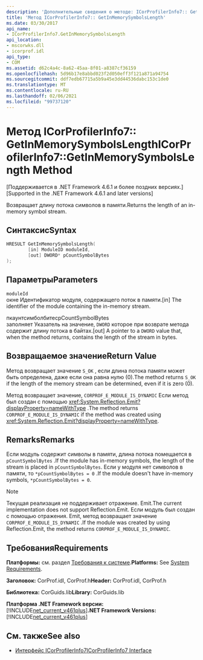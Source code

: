 ```yaml
---
description: 'Дополнительные сведения о методе: ICorProfilerInfo7:: GetInMemorySymbolsLength'
title: 'Метод ICorProfilerInfo7:: GetInMemorySymbolsLength'
ms.date: 03/30/2017
api_name:
- ICorProfilerInfo7.GetInMemorySymbolsLength
api_location:
- mscorwks.dll
- icorprof.idl
api_type:
- COM
ms.assetid: d62c4a4c-8a62-45aa-8f01-a8387cf36159
ms.openlocfilehash: 5d96b17e8abbd023f2d050eff3f121a871a94754
ms.sourcegitcommit: ddf7edb67715a5b9a45e3dd44536dabc153c1de0
ms.translationtype: MT
ms.contentlocale: ru-RU
ms.lasthandoff: 02/06/2021
ms.locfileid: "99737120"
---
```

# <a name="icorprofilerinfo7getinmemorysymbolslength-method"></a><span data-ttu-id="73341-103">Метод ICorProfilerInfo7:: GetInMemorySymbolsLength</span><span class="sxs-lookup"><span data-stu-id="73341-103">ICorProfilerInfo7::GetInMemorySymbolsLength Method</span></span>

<span data-ttu-id="73341-104">[Поддерживается в .NET Framework 4.6.1 и более поздних версиях.]</span><span class="sxs-lookup"><span data-stu-id="73341-104">[Supported in the .NET Framework 4.6.1 and later versions]</span></span>  
  
 <span data-ttu-id="73341-105">Возвращает длину потока символов в памяти.</span><span class="sxs-lookup"><span data-stu-id="73341-105">Returns the length of an in-memory symbol stream.</span></span>  
  
## <a name="syntax"></a><span data-ttu-id="73341-106">Синтаксис</span><span class="sxs-lookup"><span data-stu-id="73341-106">Syntax</span></span>  
  
```cpp  
HRESULT GetInMemorySymbolsLength(  
        [in] ModuleID moduleId,  
        [out] DWORD* pCountSymbolBytes  
);  
```  
  
## <a name="parameters"></a><span data-ttu-id="73341-107">Параметры</span><span class="sxs-lookup"><span data-stu-id="73341-107">Parameters</span></span>  

 `moduleId`  
 <span data-ttu-id="73341-108">окне Идентификатор модуля, содержащего поток в памяти.</span><span class="sxs-lookup"><span data-stu-id="73341-108">[in] The identifier of the module containing the in-memory stream.</span></span>  
  
 <span data-ttu-id="73341-109">пкаунтсимболбитес</span><span class="sxs-lookup"><span data-stu-id="73341-109">pCountSymbolBytes</span></span>  
 <span data-ttu-id="73341-110">заполняет Указатель на значение, `DWORD` которое при возврате метода содержит длину потока в байтах.</span><span class="sxs-lookup"><span data-stu-id="73341-110">[out] A pointer to a `DWORD` value that, when the method returns, contains the length of the stream in bytes.</span></span>  
  
## <a name="return-value"></a><span data-ttu-id="73341-111">Возвращаемое значение</span><span class="sxs-lookup"><span data-stu-id="73341-111">Return Value</span></span>  

 <span data-ttu-id="73341-112">Метод возвращает значение `S_OK` , если длина потока памяти может быть определена, даже если она равна нулю (0).</span><span class="sxs-lookup"><span data-stu-id="73341-112">The method returns `S_OK` if the length of the memory stream can be determined, even if it is zero (0).</span></span>  
  
 <span data-ttu-id="73341-113">Метод возвращает значение, `CORPROF_E_MODULE_IS_DYNAMIC` Если метод был создан с помощью <xref:System.Reflection.Emit?displayProperty=nameWithType> .</span><span class="sxs-lookup"><span data-stu-id="73341-113">The method returns `CORPROF_E_MODULE_IS_DYNAMIC` if the method was created using <xref:System.Reflection.Emit?displayProperty=nameWithType>.</span></span>  
  
## <a name="remarks"></a><span data-ttu-id="73341-114">Remarks</span><span class="sxs-lookup"><span data-stu-id="73341-114">Remarks</span></span>  

 <span data-ttu-id="73341-115">Если модуль содержит символы в памяти, длина потока помещается в `pCountSymbolBytes` .</span><span class="sxs-lookup"><span data-stu-id="73341-115">If the module has in-memory symbols, the length of the stream is placed in `pCountSymbolBytes`.</span></span> <span data-ttu-id="73341-116">Если у модуля нет символов в памяти, то `*pCountSymbolBytes = 0` .</span><span class="sxs-lookup"><span data-stu-id="73341-116">If the module doesn't have in-memory     symbols, `*pCountSymbolBytes = 0`.</span></span>  
  
> [!NOTE]
> <span data-ttu-id="73341-117">Текущая реализация не поддерживает отражение. Emit.</span><span class="sxs-lookup"><span data-stu-id="73341-117">The current implementation does not support Reflection.Emit.</span></span> <span data-ttu-id="73341-118">Если модуль был создан с помощью отражения. Emit, метод возвращает значение `CORPROF_E_MODULE_IS_DYNAMIC` .</span><span class="sxs-lookup"><span data-stu-id="73341-118">If the module was created by using Reflection.Emit, the method returns `CORPROF_E_MODULE_IS_DYNAMIC`.</span></span>  
  
## <a name="requirements"></a><span data-ttu-id="73341-119">Требования</span><span class="sxs-lookup"><span data-stu-id="73341-119">Requirements</span></span>  

 <span data-ttu-id="73341-120">**Платформы:** см. раздел [Требования к системе](../../get-started/system-requirements.md).</span><span class="sxs-lookup"><span data-stu-id="73341-120">**Platforms:** See [System Requirements](../../get-started/system-requirements.md).</span></span>  
  
 <span data-ttu-id="73341-121">**Заголовок:** CorProf.idl, CorProf.h</span><span class="sxs-lookup"><span data-stu-id="73341-121">**Header:** CorProf.idl, CorProf.h</span></span>  
  
 <span data-ttu-id="73341-122">**Библиотека:** CorGuids.lib</span><span class="sxs-lookup"><span data-stu-id="73341-122">**Library:** CorGuids.lib</span></span>  
  
 <span data-ttu-id="73341-123">**Платформа .NET Framework версии:**[!INCLUDE[net_current_v461plus](../../../../includes/net-current-v461plus-md.md)]</span><span class="sxs-lookup"><span data-stu-id="73341-123">**.NET Framework Versions:** [!INCLUDE[net_current_v461plus](../../../../includes/net-current-v461plus-md.md)]</span></span>  
  
## <a name="see-also"></a><span data-ttu-id="73341-124">См. также</span><span class="sxs-lookup"><span data-stu-id="73341-124">See also</span></span>

- [<span data-ttu-id="73341-125">Интерфейс ICorProfilerInfo7</span><span class="sxs-lookup"><span data-stu-id="73341-125">ICorProfilerInfo7 Interface</span></span>](icorprofilerinfo7-interface.md)
